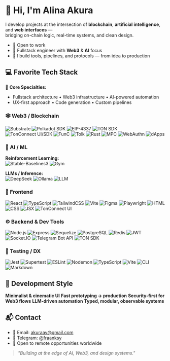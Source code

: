 # 🪼 Hi, I'm Alina Akura

I develop projects at the intersection of **blockchain**, **artificial intelligence**, and **web interfaces** —  
bridging on-chain logic, real-time systems, and clean design.

- 🏢 Open to work  
- 🔧 Fullstack engineer with **Web3** & **AI** focus  
- 🧠 I build tools, pipelines, and protocols — from idea to production  


## 💻 Favorite Tech Stack

🧠 **Core Specialties:**  
- Fullstack architecture • Web3 infrastructure • AI-powered automation  
- UX-first approach • Code generation • Custom pipelines

### 🕸️ Web3 / Blockchain

![Substrate](https://img.shields.io/badge/-Substrate-333?style=flat&logo=paritysubstrate)
![Polkadot SDK](https://img.shields.io/badge/-Polkadot%20SDK-333?style=flat&logo=polkadot)
![EIP-4337](https://img.shields.io/badge/-EIP--4337-333?style=flat&logo=ethereum)
![TON SDK](https://img.shields.io/badge/-TON%20SDK-333?style=flat&logo=ton)
![TonConnect UI/SDK](https://img.shields.io/badge/-TonConnect%20UI%2FSDK-333?style=flat&logo=ton)
![FunC](https://img.shields.io/badge/-FunC-333?style=flat&logo=ton)
![Tolk](https://img.shields.io/badge/-Tolk-333?style=flat&logo=ton)
![Rust](https://img.shields.io/badge/-Rust-333?style=flat&logo=rust)
![MPC](https://img.shields.io/badge/-MPC-333?style=flat)
![WebAuthn](https://img.shields.io/badge/-WebAuthn-333?style=flat)
![dApps](https://img.shields.io/badge/-dApp-333?style=flat)

### 🧠 AI / ML

**Reinforcement Learning:**  
![Stable-Baselines3](https://img.shields.io/badge/-Stable--Baselines3-333?style=flat)
![Gym](https://img.shields.io/badge/-OpenAI%20Gym-333?style=flat&logo=openai)

**LLMs / Inference:**  
![DeepSeek](https://img.shields.io/badge/-DeepSeek-333?style=flat)
![Ollama](https://img.shields.io/badge/-Ollama-333?style=flat)
![LLM](https://img.shields.io/badge/-LLM-333?style=flat)

### 🎨 Frontend

![React](https://img.shields.io/badge/-React-333?style=flat&logo=react)
![TypeScript](https://img.shields.io/badge/-TypeScript-333?style=flat&logo=typescript)
![TailwindCSS](https://img.shields.io/badge/-TailwindCSS-333?style=flat&logo=tailwindcss)
![Vite](https://img.shields.io/badge/-Vite-333?style=flat&logo=vite)
![Figma](https://img.shields.io/badge/-Figma-333?style=flat&logo=figma)
![Playwright](https://img.shields.io/badge/-Playwright-333?style=flat&logo=playwright)
![HTML](https://img.shields.io/badge/-HTML-333?style=flat&logo=html5)
![CSS](https://img.shields.io/badge/-CSS-333?style=flat&logo=css3)
![JSX](https://img.shields.io/badge/-JSX-333?style=flat&logo=javascript)
![TonConnect UI](https://img.shields.io/badge/-TonConnect%20UI-333?style=flat&logo=ton)

### ⚙️ Backend & Dev Tools

![Node.js](https://img.shields.io/badge/-Node.js-333?style=flat&logo=node.js)
![Express](https://img.shields.io/badge/-Express-333?style=flat)
![Sequelize](https://img.shields.io/badge/-Sequelize-333?style=flat&logo=sequelize)
![PostgreSQL](https://img.shields.io/badge/-PostgreSQL-333?style=flat&logo=postgresql)
![Redis](https://img.shields.io/badge/-Redis-333?style=flat&logo=redis)
![JWT](https://img.shields.io/badge/-JWT-333?style=flat&logo=jsonwebtokens)
![Socket.IO](https://img.shields.io/badge/-Socket.IO-333?style=flat&logo=socket.io)
![Telegram Bot API](https://img.shields.io/badge/-Telegram%20Bot%20API-333?style=flat&logo=telegram)
![TON SDK](https://img.shields.io/badge/-TON%20SDK-333?style=flat&logo=ton)

### 🧪 Testing / DX

![Jest](https://img.shields.io/badge/-Jest-333?style=flat&logo=jest)
![Supertest](https://img.shields.io/badge/-Supertest-333?style=flat)
![ESLint](https://img.shields.io/badge/-ESLint-333?style=flat&logo=eslint)
![Nodemon](https://img.shields.io/badge/-Nodemon-333?style=flat)
![TypeScript](https://img.shields.io/badge/-TypeScript-333?style=flat&logo=typescript)
![Vite](https://img.shields.io/badge/-Vite-333?style=flat&logo=vite)
![CLI](https://img.shields.io/badge/-CLI%20Tools-333?style=flat)
![Markdown](https://img.shields.io/badge/-Markdown-333?style=flat)

## 🧩 Development Style

**Minimalist & cinematic UI**
**Fast prototyping → production**
**Security-first for Web3 flows**
**LLM-driven automation**
**Typed, modular, observable systems**

## 📬 Contact

- 📨 Email: [akuraav@gmail.com](mailto:akuraav@gmail.com)  
- 💬 Telegram: [@fraanksy](https://t.me/fraanksy) 
- 🪩 Open to remote opportunities worldwide  

> _"Building at the edge of AI, Web3, and design systems."_
